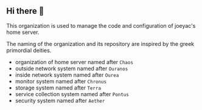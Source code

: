 ## Hi there 👋

<!--

**Here are some ideas to get you started:**

🙋‍♀️ A short introduction - what is your organization all about?
🌈 Contribution guidelines - how can the community get involved?
👩‍💻 Useful resources - where can the community find your docs? Is there anything else the community should know?
🍿 Fun facts - what does your team eat for breakfast?
🧙 Remember, you can do mighty things with the power of [Markdown](https://docs.github.com/github/writing-on-github/getting-started-with-writing-and-formatting-on-github/basic-writing-and-formatting-syntax)
-->

This organization is used to manage the code and configuration of joeyac's home server.

The naming of the organization and its repository are inspired by the greek primordial deities.

- organization of home server named after `Chaos`
- outside network system named after `Ouranos`
- inside network system named after `Ourea`
- monitor system named after `Chronus`
- storage system named after `Terra`
- service collection system named after `Pontus`
- security system named after `Aether`
